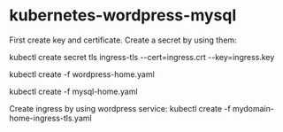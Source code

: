 # kubernetes-wordpress-mysql

First create key and certificate. Create a secret by using them:

kubectl create secret tls ingress-tls --cert=ingress.crt --key=ingress.key


kubectl create -f wordpress-home.yaml

kubectl create -f mysql-home.yaml



Create ingress by using wordpress service:
kubectl create -f mydomain-home-ingress-tls.yaml
